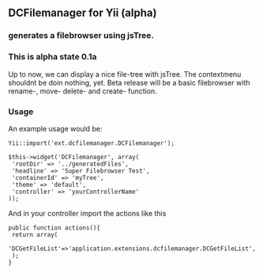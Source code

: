 ## DCFilemanager for Yii (alpha)
### generates a filebrowser using jsTree.

### This is alpha state 0.1a

Up to now, we can display a nice file-tree with jsTree. 
The contextmenu shouldnt be doin nothing, yet. 
Beta release will be a basic filebrowser with rename-, move- delete- and create- function.

### Usage
An example usage would be:
```
Yii::import('ext.dcfilemanager.DCFilemanager');

$this->widget('DCFilemanager', array(
 'rootDir' => '../generatedFiles',
 'headline' => 'Super Filebrowser Test',
 'containerId' => 'myTree',
 'theme' => 'default',
 'controller' => 'yourControllerName'
));
```

And in your controller import the actions like this

```
public function actions(){
 return array(
     'DCGetFileList'=>'application.extensions.dcfilemanager.DCGetFileList',
 );
}
```